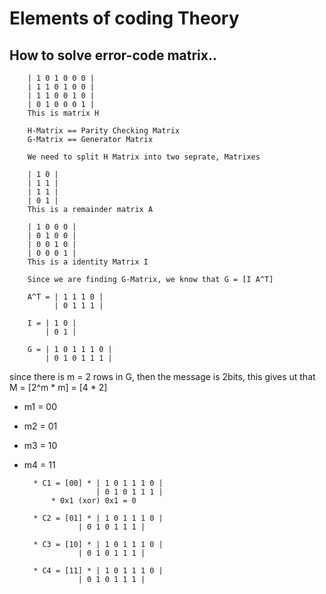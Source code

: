 # Elements of coding Theory

## How to solve error-code matrix..

		| 1 0 1 0 0 0 |
		| 1 1 0 1 0 0 |
		| 1 1 0 0 1 0 |
		| 0 1 0 0 0 1 |
		This is matrix H

		H-Matrix == Parity Checking Matrix
		G-Matrix == Generator Matrix

		We need to split H Matrix into two seprate, Matrixes

		| 1 0 |
		| 1 1 |
		| 1 1 |
		| 0 1 |
		This is a remainder matrix A

		| 1 0 0 0 |
		| 0 1 0 0 |
		| 0 0 1 0 |
		| 0 0 0 1 |
		This is a identity Matrix I

		Since we are finding G-Matrix, we know that G = [I A^T]
					
		A^T = | 1 1 1 0 |
		      | 0 1 1 1 |
				    
		I = | 1 0 |
		    | 0 1 |

		G = | 1 0 1 1 1 0 |
	  	    | 0 1 0 1 1 1 |

since there is m = 2 rows in G, then the message is 2bits, this gives ut that M = [2^m * m] = [4 * 2]
* m1 = 00
* m2 = 01
* m3 = 10
* m4 = 11
 
		* C1 = [00] * | 1 0 1 1 1 0 | 
		              | 0 1 0 1 1 1 |	
			* 0x1 (xor) 0x1 = 0
									 
		* C2 = [01] * | 1 0 1 1 1 0 |
			      | 0 1 0 1 1 1 |

		* C3 = [10] * | 1 0 1 1 1 0 |
			      | 0 1 0 1 1 1 |

		* C4 = [11] * | 1 0 1 1 1 0 |
			      | 0 1 0 1 1 1 |
